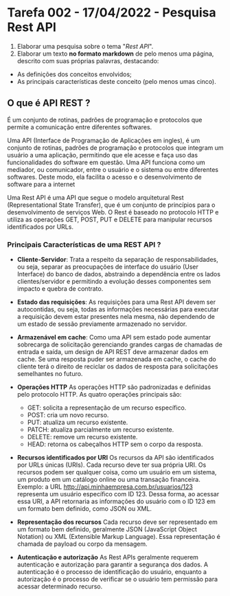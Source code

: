 # Tarefa 002 - 17/04/2022 - Pesquisa Rest API

1. Elaborar uma pesquisa sobre o tema "_Rest API_".
2. Elaborar um texto **no formato markdown** de pelo menos uma página, descrito com suas próprias palavras, destacando:

- As definições dos conceitos envolvidos;
- As principais características deste conceito (pelo menos umas cinco).

## O que é API REST ?

É um conjunto de rotinas, padrões de programação e protocolos que permite a comunicação entre diferentes softwares.

Uma API (Interface de Programação de Aplicações em ingles), é um conjunto de rotinas, padrões de programação e protocolos que integram um usuário a uma aplicação, permitindo que ele acesse e faça uso das funcionalidades do software em questão. Uma API funciona como um mediador, ou comunicador, entre o usuário e o sistema ou entre diferentes softwares. Deste modo, ela facilita o acesso e o desenvolvimento de software para a internet

Uma Rest API é uma API que segue o modelo arquitetural Rest (Representational State Transfer), que é um conjunto de princípios para o desenvolvimento de serviços Web. O Rest é baseado no protocolo HTTP e utiliza as operações GET, POST, PUT e DELETE para manipular recursos identificados por URLs.

### Principais Características de uma REST API ?

- **Cliente-Servidor**: Trata a respeito da separação de responsabilidades, ou seja, separar as preocupações de interface do usuário (User Interface) do banco de dados, abstraindo a dependência entre os lados clientes/servidor e permitindo a evolução desses componentes sem impacto e quebra de contrato.

- **Estado das requisições**: As requisições para uma Rest API devem ser autocontidas, ou seja, todas as informações necessárias para executar a requisição devem estar presentes nela mesma, não dependendo de um estado de sessão previamente armazenado no servidor.

- **Armazenável em cache**:
Como uma API sem estado pode aumentar sobrecarga de solicitação gerenciando grandes cargas de chamadas de entrada e saída, um design de API REST deve armazenar dados em cache.
Se uma resposta puder ser armazenada em cache, o cache do cliente terá o direito de reciclar os dados de resposta para solicitações semelhantes no futuro.

- **Operações HTTP**
As operações HTTP são padronizadas e definidas pelo protocolo HTTP. As quatro operações principais são:
  - GET: solicita a representação de um recurso específico.
  - POST: cria um novo recurso.
  - PUT: atualiza um recurso existente.
  - PATCH: atualiza parcialmente um recurso existente.
  - DELETE: remove um recurso existente.
  - HEAD: retorna os cabeçalhos HTTP sem o corpo da resposta.

- **Recursos identificados por URI**
Os recursos da API são identificados por URLs únicas (URIs). Cada recurso deve ter sua própria URI. Os recursos podem ser qualquer coisa, como um usuário em um sistema, um produto em um catálogo online ou uma transação financeira. Exemplo: a URL http://api.minhaempresa.com.br/usuarios/123 representa um usuário específico com ID 123. Dessa forma, ao acessar essa URI, a API retornaria as informações do usuário com o ID 123 em um formato bem definido, como JSON ou XML.

- **Representação dos recursos**
Cada recurso deve ser representado em um formato bem definido, geralmente JSON (JavaScript Object Notation) ou XML (Extensible Markup Language). Essa representação é chamada de payload ou corpo da mensagem.

- **Autenticação e autorização**
As Rest APIs geralmente requerem autenticação e autorização para garantir a segurança dos dados. A autenticação é o processo de identificação do usuário, enquanto a autorização é o processo de verificar se o usuário tem permissão para acessar determinado recurso.